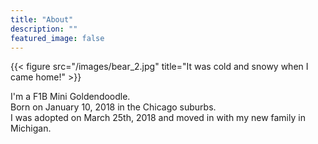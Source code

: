 ```yaml
---
title: "About"
description: ""
featured_image: false
---
```

{{< figure src="/images/bear_2.jpg" title="It was cold and snowy when I came home!" >}}

I'm a F1B Mini Goldendoodle.<br>
Born on January 10, 2018 in the Chicago suburbs.<br>
I was adopted on March 25th, 2018 and moved in with my new family in Michigan. 


